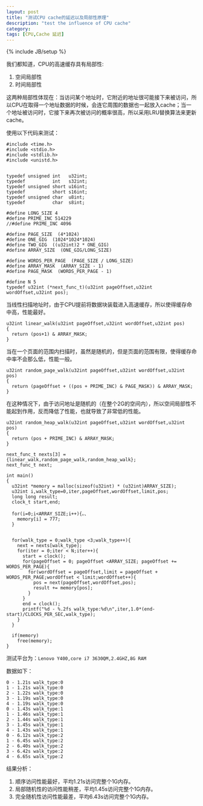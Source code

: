 ```yaml
---
layout: post
title: "测试CPU cache的延迟以及局部性原理"
description: "test the influence of CPU cache"
category: 
tags: [CPU,Cache 延迟]
---
```

{% include JB/setup %}

我们都知道，CPU的高速缓存具有局部性:

1. 空间局部性
2. 时间局部性

这两种局部性体现在：当访问某个地址时，它附近的地址很可能接下来被访问，所以CPU在取得一个地址数据的时候，会连它周围的数据也一起放入cache；当一个地址被访问时，它接下来再次被访问的概率很高，所以采用LRU替换算法来更新cache。  

使用以下代码来测试：

	#include <time.h>
	#include <stdio.h>
	#include <stdlib.h>
	#include <unistd.h>
	
	
	typedef unsigned int   u32int;
	typedef          int   s32int;
	typedef unsigned short u16int;
	typedef          short s16int;
	typedef unsigned char  u8int;
	typedef          char  s8int;
	
	#define LONG_SIZE 4
	#define PRIME_INC 514229
	//#define PRIME_INC 4096
	
	#define PAGE_SIZE  (4*1024)
	#define ONE_GIG  (1024*1024*1024)
	#define TWO_GIG  ((u32int)2 * ONE_GIG)
	#define ARRAY_SIZE  (ONE_GIG/LONG_SIZE)
	
	#define WORDS_PER_PAGE  (PAGE_SIZE / LONG_SIZE)
	#define ARRAY_MASK  (ARRAY_SIZE - 1)
	#define PAGE_MASK  (WORDS_PER_PAGE - 1)
	
	#define N 5
	typedef u32int (*next_func_t)(u32int pageOffset,u32int wordOffset,u32int pos);
当线性扫描地址时，由于CPU提前将数据块装载进入高速缓存，所以使得缓存命中高，性能最好。
	
	u32int linear_walk(u32int pageOffset,u32int wordOffset,u32int pos)
	{
	  return (pos+1) & ARRAY_MASK;
	}
	
当在一个页面的范围内扫描时，虽然是随机的，但是页面的范围有限，使得缓存命中率不会那么低，性能一般。

	u32int random_page_walk(u32int pageOffset,u32int wordOffset,u32int pos)
	{
	  return (pageOffset + ((pos + PRIME_INC) & PAGE_MASK)) & ARRAY_MASK;
	}
在这种情况下，由于访问地址是随机的（在整个2G的空间内），所以空间局部性不能起到作用，反而降低了性能，也就导致了非常低的性能。

	u32int random_heap_walk(u32int pageOffset,u32int wordOffset,u32int pos)
	{
	  return (pos + PRIME_INC) & ARRAY_MASK;
	}
	
	next_func_t nexts[3] = {linear_walk,random_page_walk,random_heap_walk};
	next_func_t next;
	
	int main()
	{
	  u32int *memory = malloc(sizeof(u32int) * (u32int)ARRAY_SIZE);
	  u32int i,walk_type=0,iter,pageOffset,wordOffset,limit,pos;
	  long long result;
	  clock_t start,end;
		
	  for(i=0;i<ARRAY_SIZE;i++){。、
	    memory[i] = 777;
	  }
	
	
	  for(walk_type = 0;walk_type <3;walk_type++){
	    next = nexts[walk_type];
	    for(iter = 0;iter < N;iter++){
	      start = clock();
	      for(pageOffset = 0; pageOffset <ARRAY_SIZE; pageOffset += WORDS_PER_PAGE){
	        for(wordOffset = pageOffset,limit = pageOffset + WORDS_PER_PAGE;wordOffset < limit;wordOffset++){
	          pos = next(pageOffset,wordOffset,pos);
	          result += memory[pos];
	        }
	      }
	      end = clock();
	      printf("%d - %.2fs walk_type:%d\n",iter,1.0*(end-start)/CLOCKS_PER_SEC,walk_type);
	    }
	  }
	
	  if(memory)
	    free(memory);
	}

测试平台为：`Lenovo Y400,core i7 3630QM,2.4GHZ,8G RAM`

数据如下：

	0 - 1.21s walk_type:0
	1 - 1.21s walk_type:0
	2 - 1.22s walk_type:0
	3 - 1.19s walk_type:0
	4 - 1.19s walk_type:0
	0 - 1.43s walk_type:1
	1 - 1.46s walk_type:1
	2 - 1.44s walk_type:1
	3 - 1.45s walk_type:1
	4 - 1.43s walk_type:1
	0 - 6.12s walk_type:2
	1 - 6.45s walk_type:2
	2 - 6.40s walk_type:2
	3 - 6.42s walk_type:2
	4 - 6.65s walk_type:2

结果分析：

1. 顺序访问性能最好，平均1.21s访问完整个1G内存。
2. 局部随机性的访问性能稍差，平均1.45s访问完整个1G内存。
3. 完全随机性访问性能最差，平均6.43s访问完整个1G内存。